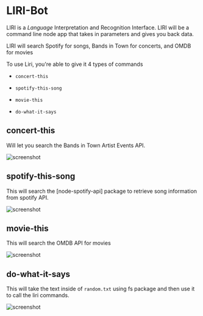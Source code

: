 # LIRI-Bot

LIRI is a _Language_ Interpretation and Recognition Interface. LIRI will be a command line node app that takes in parameters and gives you back data.

LIRI will search Spotify for songs, Bands in Town for concerts, and OMDB for movies


To use Liri, you're able to give it 4 types of commands

* `concert-this`

* `spotify-this-song`

* `movie-this`

* `do-what-it-says`


## concert-this 

Will let you search the Bands in Town Artist Events API.

![screenshot](/image/concertThis.png)   




## spotify-this-song

This will search the [node-spotify-api] package to retrieve song information from spotify API.

![screenshot](/image/spotifyThisSong.png)



## movie-this

This will search the OMDB API for movies

![screenshot](/image/movieThis.png)




## do-what-it-says

This will take the text inside of `random.txt` using fs package and then use it to call the liri commands.

![screenshot](/image/doWhatItSays.png)
